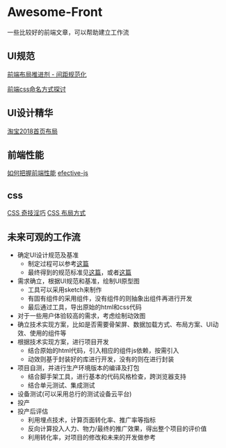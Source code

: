 # Awesome-Front
一些比较好的前端文章，可以帮助建立工作流

## UI规范
[前端布局推进剂 - 间距规范化](https://juejin.im/post/5ad0a366f265da239b41dbaf)

[前端css命名方式探讨](https://juejin.im/post/5ba862d9f265da0ae472868a)

## UI设计精华
[淘宝2018首页布局](https://juejin.im/entry/5be98e0351882518805aac2e?utm_source=gold_browser_extension)

## 前端性能
[如何把握前端性能](https://juejin.im/post/5b9e61b15188255c980bc6fd)
[efective-js](https://www.yinchengli.com/2016/09/17/using-html-css-instead-of-js/)

## css
[CSS 奇技淫巧](https://github.com/chokcoco/iCSS)
[CSS 布局方式](https://segmentfault.com/a/1190000010989110#articleHeader18)

## 未来可观的工作流
* 确定UI设计规范及基准
    * 制定过程可以参考[这篇](https://www.uisdc.com/tencent-design-guideline-methods)
    * 最终得到的规范标准见[这篇](https://yq.aliyun.com/articles/400048)，或者[这篇](https://www.ui.cn/detail/218264.html)
* 需求确立，根据UI规范和基准，绘制UI原型图
    * 工具可以采用sketch来制作
    * 有固有组件的采用组件，没有组件的则抽象出组件再进行开发
    * 最后通过工具，导出原始的html和css代码
* 对于一些用户体验较高的需求，考虑绘制动效图
* 确立技术实现方案，比如是否需要骨架屏、数据加载方式、布局方案、UI动效、使用的组件等
* 根据技术实现方案，进行项目开发
    * 结合原始的html代码，引入相应的组件js依赖，按需引入
    * 动效则基于封装好的库进行开发，没有的则在进行封装
* 项目自测，并进行生产环境版本的编译及打包
    * 结合脚手架工具，进行基本的代码风格检查，跨浏览器支持
    * 结合单元测试、集成测试
* 设备测试(可以采用总行的测试设备云平台)
* 投产
* 投产后评估
    * 利用埋点技术，计算页面转化率、推广率等指标
    * 反向计算投入人力、物力/最终的推广效果，得出整个项目的评价值
    * 利用转化率，对项目的修改和未来的开发做参考
